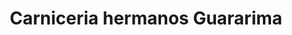 ---
title: "Carniceria hermanos Guararima"
url: /barcelona/carniceria-hermanos-guararima/
shop: carnicero
---